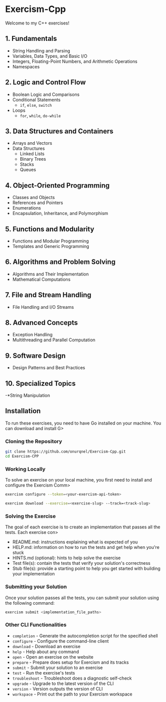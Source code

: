 # Exercism-Cpp
Welcome to my C++ exercises!

## 1. Fundamentals
- String Handling and Parsing
- Variables, Data Types, and Basic I/O
- Integers, Floating-Point Numbers, and Arithmetic Operations
- Namespaces

## 2. Logic and Control Flow
- Boolean Logic and Comparisons
- Conditional Statements
  - `if`, `else`, `switch`
- Loops
  - `for`, `while`, `do-while`

## 3. Data Structures and Containers
- Arrays and Vectors
- Data Structures
  - Linked Lists
  - Binary Trees
  - Stacks
  - Queues

## 4. Object-Oriented Programming 
- Classes and Objects
- References and Pointers
- Enumerations
- Encapsulation, Inheritance, and Polymorphism

## 5. Functions and Modularity
- Functions and Modular Programming
- Templates and Generic Programming

## 6. Algorithms and Problem Solving
- Algorithms and Their Implementation
- Mathematical Computations

## 7. File and Stream Handling
- File Handling and I/O Streams

## 8. Advanced Concepts
- Exception Handling
- Multithreading and Parallel Computation

## 9. Software Design
- Design Patterns and Best Practices

## 10. Specialized Topics
-*String Manipulation

## Installation

To run these exercises, you need to have Go installed on your machine. You can download and install G>

### Cloning the Repository

```bash
git clone https://github.com/onurqnel/Exercism-Cpp.git
cd Exercism-CPP
```

### Working Locally
 
To solve an exercise on your local machine, you first need to install and configure the Exercism Comm>
```Bash
exercism configure --token=<your-exercism-api-token>
```
 
```Bash
exercism download --exercise=<exercise-slug> --track=<track-slug>
```

### Solving the Exercise
 
The goal of each exercise is to create an implementation that passes all the tests. Each exercise con>
 - README.md: instructions explaining what is expected of you
 - HELP.md: information on how to run the tests and get help when you're stuck
 - HINTS.md (optional): hints to help solve the exercise
 - Test file(s): contain the tests that verify your solution's correctness
 - Stub file(s): provide a starting point to help you get started with building your implementation
 
### Submitting your Solution
 
Once your solution passes all the tests, you can submit your solution using the following command:
```Bash
exercism submit <implementation_file_paths>
````

### Other CLI Functionalities
 
- `completion`   - Generate the autocompletion script for the specified shell
- `configure`    - Configure the command-line client
- `download`     - Download an exercise
- `help`         - Help about any command
- `open`         - Open an exercise on the website
- `prepare`      - Prepare does setup for Exercism and its tracks
- `submit`       - Submit your solution to an exercise
- `test`         - Run the exercise's tests
- `troubleshoot` - Troubleshoot does a diagnostic self-check
- `upgrade`      - Upgrade to the latest version of the CLI
- `version`      - Version outputs the version of CLI
- `workspace`    - Print out the path to your Exercism workspace
 


